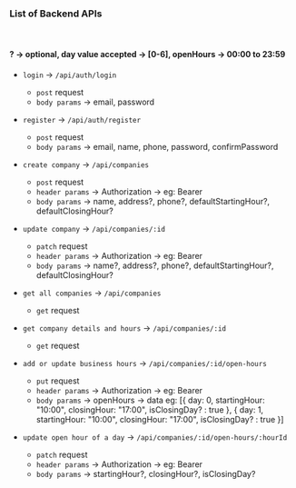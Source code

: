 ### List of Backend APIs

<br />

#### ? -> optional, day value accepted -> [0-6], openHours -> 00:00 to 23:59

- `login` -> `/api/auth/login`

  - `post` request
  - `body params` -> email, password

- `register` -> `/api/auth/register`

  - `post` request
  - `body params` -> email, name, phone, password, confirmPassword

- `create company` -> `/api/companies`

  - `post` request
  - `header params` -> Authorization -> eg: Bearer <token>
  - `body params` -> name, address?, phone?, defaultStartingHour?, defaultClosingHour?

- `update company` -> `/api/companies/:id`

  - `patch` request
  - `header params` -> Authorization -> eg: Bearer <token>
  - `body params` -> name?, address?, phone?, defaultStartingHour?, defaultClosingHour?

- `get all companies` -> `/api/companies`

  - `get` request

- `get company details and hours` -> `/api/companies/:id`

  - `get` request

- `add or update business hours` -> `/api/companies/:id/open-hours`

  - `put` request
  - `header params` -> Authorization -> eg: Bearer <token>
  - `body params` -> openHours -> data eg:
    [{
    day: 0,
    startingHour: "10:00",
    closingHour: "17:00",
    isClosingDay? : true
    },
    {
    day: 1,
    startingHour: "10:00",
    closingHour: "17:00",
    isClosingDay? : true
    }]

- `update open hour of a day` -> `/api/companies/:id/open-hours/:hourId`
  - `patch` request
  - `header params` -> Authorization -> eg: Bearer <token>
  - `body params` -> startingHour?, closingHour?, isClosingDay?
